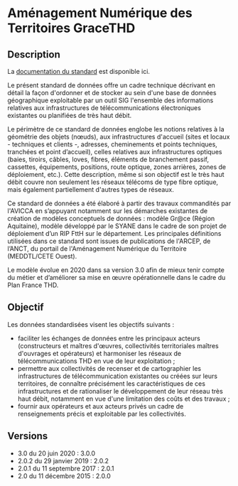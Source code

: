 <MenuSchema />

# Aménagement Numérique des Territoires GraceTHD

## Description
La [documentation du standard](https://cnig.gouv.fr/les-standards-cnig-a18959.html#:~:text=Am%C3%A9nagement%20num%C3%A9rique%20des%20territoires) est disponible ici.

Le présent standard de données offre un cadre technique décrivant en détail la façon d'ordonner et de stocker au sein d'une base de données géographique exploitable par un outil SIG l'ensemble des informations relatives aux infrastructures de télécommunications électroniques existantes ou planifiées de très haut débit.

Le périmètre de ce standard de données englobe les notions relatives à la géométrie des objets (nœuds), aux infrastructures d'accueil (sites et locaux - techniques et clients -, adresses, cheminements et points techniques, tranchées et point d’accueil), celles relatives aux infrastructures optiques (baies, tiroirs, câbles, loves, fibres, éléments de branchement passif, cassettes, équipements, positions, route optique, zones arrières, zones de déploiement, etc.). Cette description, même si son objectif est le très haut débit couvre non seulement les réseaux télécoms de type fibre optique, mais également partiellement d'autres types de réseaux.

Ce standard de données a été élaboré à partir des travaux commandités par l'AVICCA en s’appuyant notamment sur les démarches existantes de création de modèles conceptuels de données : modèle Gr@ce (Région Aquitaine), modèle développé par le SYANE dans le cadre de son projet de déploiement d’un RIP FttH sur le département. Les principales définitions utilisées dans ce standard sont issues de publications de l'ARCEP, de l’ANCT, du portail de l'Aménagement Numérique du Territoire (MEDDTL/CETE Ouest).

Le modèle évolue en 2020 dans sa version 3.0 afin de mieux tenir compte du métier et d’améliorer sa mise en œuvre opérationnelle dans le cadre du Plan France THD.

## Objectif
Les données standardisées visent les objectifs suivants :
* faciliter les échanges de données entre les principaux acteurs (constructeurs et maîtres d'œuvres, collectivités territoriales maîtres d'ouvrages et opérateurs) et harmoniser les réseaux de télécommunications THD en vue de leur exploitation ;
* permettre aux collectivités de recenser et de cartographier les infrastructures de télécommunication existantes ou créées sur leurs territoires, de connaître précisément les caractéristiques de ces infrastructures et de rationaliser le développement de leur réseau très haut débit, notamment en vue d'une limitation des coûts et des travaux ;
* fournir aux opérateurs et aux acteurs privés un cadre de renseignements précis et exploitable par les collectivités.

## Versions
- 3.0 du 20 juin 2020 : 3.0.0
- 2.0.2 du 29 janvier 2019 : 2.0.2
- 2.0.1 du 11 septembre 2017 : 2.0.1
- 2.0 du 11 décembre 2015 : 2.0.0

